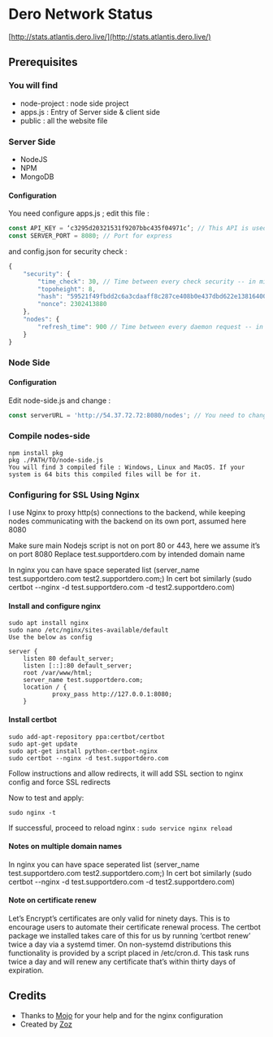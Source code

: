 # Dero Network Status

[http://stats.atlantis.dero.live/](http://stats.atlantis.dero.live/)

## Prerequisites

### You will find

* node-project : node side project
* apps.js : Entry of Server side & client side
* public : all the website file

### Server Side

* NodeJS
* NPM
* MongoDB

#### Configuration

You need configure apps.js ; edit this file :
```javascript
const API_KEY = ‘c3295d20321531f9207bbc435f04971c’; // This API is used to geolocate nodes during their first connection. 
const SERVER_PORT = 8080; // Port for express
```

and config.json for security check :

```javascript
{
	"security": {
		"time_check": 30, // Time between every check security -- in minutes
		"topoheight": 8,
		"hash": "59521f49fbdd2c6a3cdaaff8c287ce408b0e437dbd622e1381640014fdcb9c78",
		"nonce": 2302413880
	},
	"nodes": {
		"refresh_time": 900 // Time between every daemon request -- in milliseconds
	}
}
```

### Node Side

#### Configuration

Edit node-side.js and change : 
```javascript
const serverURL = 'http://54.37.72.72:8080/nodes'; // You need to change IP and PORT. You need to set same port like server side
```


### Compile nodes-side 

```
npm install pkg
pkg ./PATH/TO/node-side.js
You will find 3 compiled file : Windows, Linux and MacOS. If your system is 64 bits this compiled files will be for it.
```

### Configuring for SSL Using Nginx

I use Nginx to proxy http(s) connections to the backend, while keeping nodes communicating with the backend on its own port, assumed here 8080

Make sure main Nodejs script is not on port 80 or 443, here we assume it’s on port 8080
Replace test.supportdero.com by intended domain name

In nginx you can have space seperated list (server_name test.supportdero.com test2.supportdero.com;)
In cert bot similarly (sudo certbot --nginx -d test.supportdero.com -d test2.supportdero.com)

#### Install and configure nginx

```
sudo apt install nginx
sudo nano /etc/nginx/sites-available/default
Use the below as config
```

```
server {
    listen 80 default_server;
    listen [::]:80 default_server;
    root /var/www/html;
    server_name test.supportdero.com;
    location / {
            proxy_pass http://127.0.0.1:8080;
	}
```

#### Install certbot

```
sudo add-apt-repository ppa:certbot/certbot
sudo apt-get update
sudo apt-get install python-certbot-nginx
sudo certbot --nginx -d test.supportdero.com
```

Follow instructions and allow redirects, it will add SSL section to nginx config and force SSL redirects

Now to test and apply:

`sudo nginx -t` 

If successful, proceed to reload nginx :  `sudo service nginx reload`

#### Notes on multiple domain names

In nginx you can have space seperated list (server_name test.supportdero.com test2.supportdero.com;)
In cert bot similarly (sudo certbot --nginx -d test.supportdero.com -d test2.supportdero.com)

#### Note on certificate renew

Let’s Encrypt’s certificates are only valid for ninety days. This is to encourage users to automate their certificate renewal process. The certbot package we installed takes care of this for us by running ‘certbot renew’ twice a day via a systemd timer. On non-systemd distributions this functionality is provided by a script placed in /etc/cron.d. This task runs twice a day and will renew any certificate that’s within thirty days of expiration.



## Credits

* Thanks to [Mojo](https://github.com/Mojo-LB/) for your help and for the nginx configuration
* Created by [Zoz](https://github.com/Zozor54)
